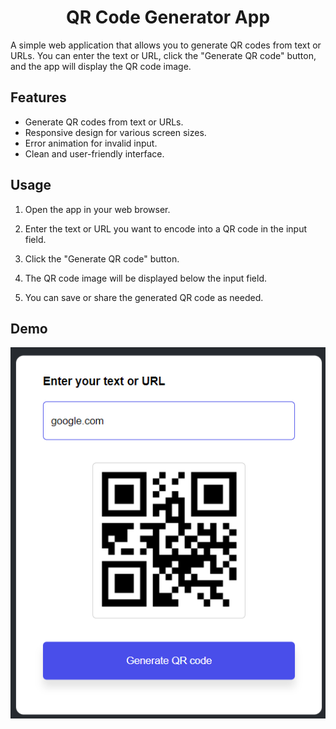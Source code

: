 <h1 align='center'>QR Code Generator App</h1>

A simple web application that allows you to generate QR codes from text or URLs. You can enter the text or URL, click the "Generate QR code" button, and the app will display the QR code image.

## Features

- Generate QR codes from text or URLs.
- Responsive design for various screen sizes.
- Error animation for invalid input.
- Clean and user-friendly interface.

## Usage

1. Open the app in your web browser.

2. Enter the text or URL you want to encode into a QR code in the input field.

3. Click the "Generate QR code" button.

4. The QR code image will be displayed below the input field.

5. You can save or share the generated QR code as needed.

## Demo

<p align="center">
  <img src="images/demo.png" alt="QR Code Generator App Screenshot">
</p>